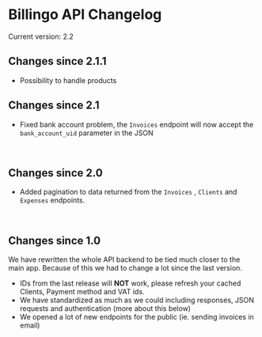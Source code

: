 # Billingo API Changelog

Current version: 2.2

## Changes since 2.1.1

- Possibility to handle products

## Changes since 2.1

- Fixed bank account problem, the `Invoices` endpoint will now accept the `bank_account_uid` parameter in the JSON

  ​

## Changes since 2.0

- Added pagination to data returned from the `Invoices` , `Clients` and `Expenses` endpoints. 

  ​

## Changes since 1.0

We have rewritten the whole API backend to be tied much closer to the main app.
Because of this we had to change a lot since the last version.

- IDs from the last release will **NOT** work, please refresh your cached Clients, Payment method and VAT ids.
- We have standardized as much as we could including responses, JSON requests and authentication (more about this below)
- We opened a lot of new endpoints for the public (ie. sending invoices in email)